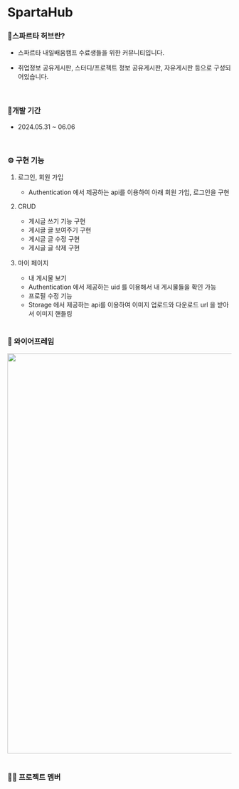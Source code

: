 # SpartaHub

### 📢스파르타 허브란?

- 스파르타 내일배움캠프 수료생들을 위한 커뮤니티입니다.
- 취업정보 공유게시판, 스터디/프로젝트 정보 공유게시판, 자유게시판 등으로 구성되어있습니다.
  
  <br/>

### 📅개발 기간
- 2024.05.31 ~ 06.06

  <br/>

### ⚙ 구현 기능

1. 로그인, 회원 가입
   - Authentication 에서 제공하는 api를 이용하여 아래 회원 가입, 로그인을 구현
  
2. CRUD
   - 게시글 쓰기 기능 구현
   - 게시글 글 보여주기 구현
   - 게시글 글 수정 구현
   - 게시글 글 삭제 구현
  
3. 마이 페이지
   - 내 게시물 보기
   - Authentication 에서 제공하는 uid 를 이용해서 내 게시물들을 확인 가능
   - 프로필 수정 기능
   - Storage 에서 제공하는 api를 이용하여 이미지 업로드와 다운로드 url 을 받아서 이미지 핸들링
  
   <br/>


### 📅 와이어프레임

<img src="https://github.com/riverSun1/SpartaHub/assets/67379144/f28ed01f-48b6-4bbf-ba2d-2703127e37a1" width="900"/>
<br/><br/>

### 🙋‍♂️ 프로젝트 멤버
